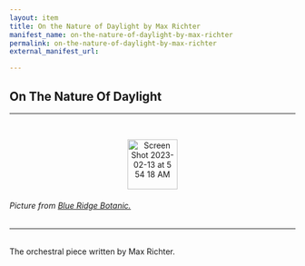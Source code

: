 ```yaml
---
layout: item
title: On the Nature of Daylight by Max Richter
manifest_name: on-the-nature-of-daylight-by-max-richter
permalink: on-the-nature-of-daylight-by-max-richter
external_manifest_url: 

---
```

<!-- Add an essay or interpretive material below this line,
using HTML or markdown.  Do not modify this file above this line -->
<h2> On The Nature Of Daylight </h2>
<hr>
<br>
<p style="text-align:center;"><img width="88" alt="Screen Shot 2023-02-13 at 5 54 18 AM" src="https://user-images.githubusercontent.com/122332459/218451227-29027d95-81a2-4124-897b-06256ee57e1b.png"></p>
<h6> Picture from <a href="https://www.blueridgebotanic.com/blog/florilegium">Blue Ridge Botanic.</a></h6>
<hr>
<br>
The orchestral piece written by Max Richter. 
